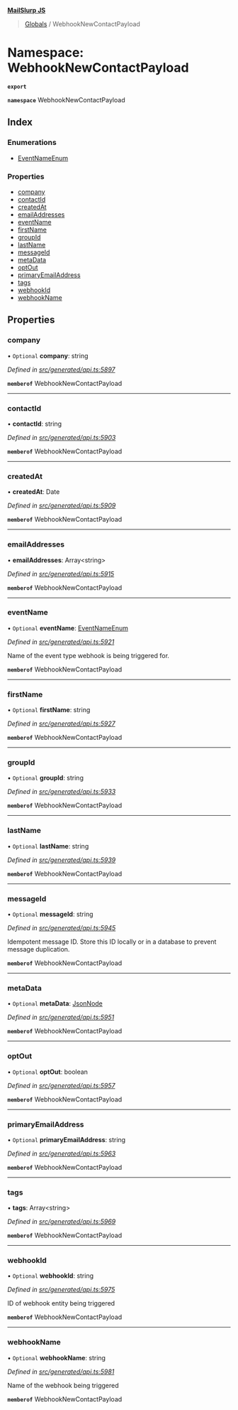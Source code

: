 **[MailSlurp JS](../README.md)**

> [Globals](../README.md) / WebhookNewContactPayload

# Namespace: WebhookNewContactPayload

**`export`** 

**`namespace`** WebhookNewContactPayload

## Index

### Enumerations

* [EventNameEnum](../enums/webhooknewcontactpayload.eventnameenum.md)

### Properties

* [company](webhooknewcontactpayload.md#company)
* [contactId](webhooknewcontactpayload.md#contactid)
* [createdAt](webhooknewcontactpayload.md#createdat)
* [emailAddresses](webhooknewcontactpayload.md#emailaddresses)
* [eventName](webhooknewcontactpayload.md#eventname)
* [firstName](webhooknewcontactpayload.md#firstname)
* [groupId](webhooknewcontactpayload.md#groupid)
* [lastName](webhooknewcontactpayload.md#lastname)
* [messageId](webhooknewcontactpayload.md#messageid)
* [metaData](webhooknewcontactpayload.md#metadata)
* [optOut](webhooknewcontactpayload.md#optout)
* [primaryEmailAddress](webhooknewcontactpayload.md#primaryemailaddress)
* [tags](webhooknewcontactpayload.md#tags)
* [webhookId](webhooknewcontactpayload.md#webhookid)
* [webhookName](webhooknewcontactpayload.md#webhookname)

## Properties

### company

• `Optional` **company**: string

*Defined in [src/generated/api.ts:5897](https://github.com/mailslurp/mailslurp-client/blob/730b817/src/generated/api.ts#L5897)*

**`memberof`** WebhookNewContactPayload

___

### contactId

•  **contactId**: string

*Defined in [src/generated/api.ts:5903](https://github.com/mailslurp/mailslurp-client/blob/730b817/src/generated/api.ts#L5903)*

**`memberof`** WebhookNewContactPayload

___

### createdAt

•  **createdAt**: Date

*Defined in [src/generated/api.ts:5909](https://github.com/mailslurp/mailslurp-client/blob/730b817/src/generated/api.ts#L5909)*

**`memberof`** WebhookNewContactPayload

___

### emailAddresses

•  **emailAddresses**: Array\<string>

*Defined in [src/generated/api.ts:5915](https://github.com/mailslurp/mailslurp-client/blob/730b817/src/generated/api.ts#L5915)*

**`memberof`** WebhookNewContactPayload

___

### eventName

• `Optional` **eventName**: [EventNameEnum](../enums/webhooknewcontactpayload.eventnameenum.md)

*Defined in [src/generated/api.ts:5921](https://github.com/mailslurp/mailslurp-client/blob/730b817/src/generated/api.ts#L5921)*

Name of the event type webhook is being triggered for.

**`memberof`** WebhookNewContactPayload

___

### firstName

• `Optional` **firstName**: string

*Defined in [src/generated/api.ts:5927](https://github.com/mailslurp/mailslurp-client/blob/730b817/src/generated/api.ts#L5927)*

**`memberof`** WebhookNewContactPayload

___

### groupId

• `Optional` **groupId**: string

*Defined in [src/generated/api.ts:5933](https://github.com/mailslurp/mailslurp-client/blob/730b817/src/generated/api.ts#L5933)*

**`memberof`** WebhookNewContactPayload

___

### lastName

• `Optional` **lastName**: string

*Defined in [src/generated/api.ts:5939](https://github.com/mailslurp/mailslurp-client/blob/730b817/src/generated/api.ts#L5939)*

**`memberof`** WebhookNewContactPayload

___

### messageId

• `Optional` **messageId**: string

*Defined in [src/generated/api.ts:5945](https://github.com/mailslurp/mailslurp-client/blob/730b817/src/generated/api.ts#L5945)*

Idempotent message ID. Store this ID locally or in a database to prevent message duplication.

**`memberof`** WebhookNewContactPayload

___

### metaData

• `Optional` **metaData**: [JsonNode](../interfaces/jsonnode.md)

*Defined in [src/generated/api.ts:5951](https://github.com/mailslurp/mailslurp-client/blob/730b817/src/generated/api.ts#L5951)*

**`memberof`** WebhookNewContactPayload

___

### optOut

• `Optional` **optOut**: boolean

*Defined in [src/generated/api.ts:5957](https://github.com/mailslurp/mailslurp-client/blob/730b817/src/generated/api.ts#L5957)*

**`memberof`** WebhookNewContactPayload

___

### primaryEmailAddress

• `Optional` **primaryEmailAddress**: string

*Defined in [src/generated/api.ts:5963](https://github.com/mailslurp/mailslurp-client/blob/730b817/src/generated/api.ts#L5963)*

**`memberof`** WebhookNewContactPayload

___

### tags

•  **tags**: Array\<string>

*Defined in [src/generated/api.ts:5969](https://github.com/mailslurp/mailslurp-client/blob/730b817/src/generated/api.ts#L5969)*

**`memberof`** WebhookNewContactPayload

___

### webhookId

• `Optional` **webhookId**: string

*Defined in [src/generated/api.ts:5975](https://github.com/mailslurp/mailslurp-client/blob/730b817/src/generated/api.ts#L5975)*

ID of webhook entity being triggered

**`memberof`** WebhookNewContactPayload

___

### webhookName

• `Optional` **webhookName**: string

*Defined in [src/generated/api.ts:5981](https://github.com/mailslurp/mailslurp-client/blob/730b817/src/generated/api.ts#L5981)*

Name of the webhook being triggered

**`memberof`** WebhookNewContactPayload
